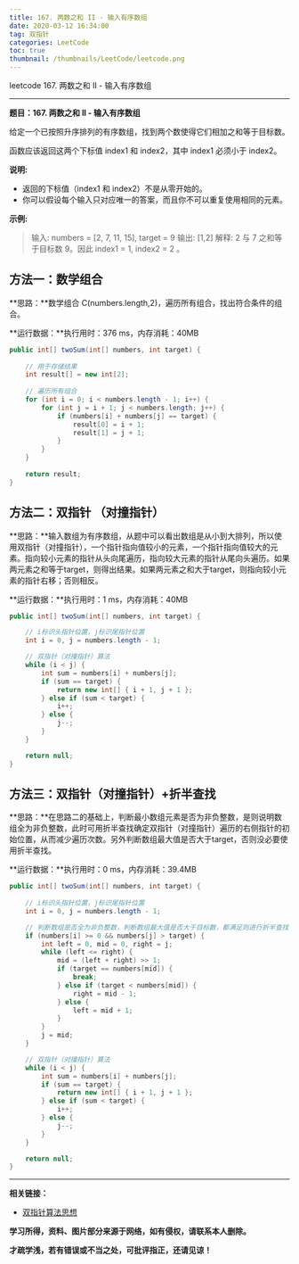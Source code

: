```yaml
---
title: 167. 两数之和 II - 输入有序数组
date: 2020-03-12 16:34:00
tag: 双指针
categories: LeetCode
toc: true
thumbnail: /thumbnails/LeetCode/leetcode.png
---
```


leetcode 167. 两数之和 II - 输入有序数组

<!--more-->

---

**题目：167. 两数之和 II - 输入有序数组**


给定一个已按照升序排列的有序数组，找到两个数使得它们相加之和等于目标数。

函数应该返回这两个下标值 index1 和 index2，其中 index1 必须小于 index2。

**说明:**

- 返回的下标值（index1 和 index2）不是从零开始的。
- 你可以假设每个输入只对应唯一的答案，而且你不可以重复使用相同的元素。

**示例:**

> 输入: numbers = [2, 7, 11, 15], target = 9
> 输出: [1,2]
> 解释: 2 与 7 之和等于目标数 9。因此 index1 = 1, index2 = 2 。

## 方法一：数学组合 

**思路：**数学组合 C(numbers.length,2)，遍历所有组合，找出符合条件的组合。

**运行数据：**执行用时：376 ms，内存消耗：40MB

```java
public int[] twoSum(int[] numbers, int target) {
    
    // 用于存储结果
	int result[] = new int[2];
    
    // 遍历所有组合
	for (int i = 0; i < numbers.length - 1; i++) {
		for (int j = i + 1; j < numbers.length; j++) {
			if (numbers[i] + numbers[j] == target) {
				result[0] = i + 1;
				result[1] = j + 1;
			}
		}
	}
    
	return result;
}
```

## 方法二：双指针 （对撞指针）

**思路：**输入数组为有序数组，从题中可以看出数组是从小到大排列，所以使用双指针（对撞指针），一个指针指向值较小的元素，一个指针指向值较大的元素。指向较小元素的指针从头向尾遍历，指向较大元素的指针从尾向头遍历。如果两元素之和等于target，则得出结果。如果两元素之和大于target，则指向较小元素的指针右移；否则相反。

**运行数据：**执行用时：1 ms，内存消耗：40MB

```java
public int[] twoSum(int[] numbers, int target) {

    // i标识头指针位置，j标识尾指针位置
    int i = 0, j = numbers.length - 1;

    // 双指针（对撞指针）算法
    while (i < j) {
        int sum = numbers[i] + numbers[j];
        if (sum == target) {
            return new int[] { i + 1, j + 1 };
        } else if (sum < target) {
            i++;
        } else {
            j--;
        }
    }

    return null;
}
```

## 方法三：双指针（对撞指针）+折半查找 

**思路：**在思路二的基础上，判断最小数组元素是否为非负整数，是则说明数组全为非负整数，此时可用折半查找确定双指针（对撞指针）遍历的右侧指针的初始位置，从而减少遍历次数。另外判断数组最大值是否大于target，否则没必要使用折半查找。

**运行数据：**执行用时：0 ms，内存消耗：39.4MB

```java
public int[] twoSum(int[] numbers, int target) {
    
	// i标识头指针位置，j标识尾指针位置
    int i = 0, j = numbers.length - 1;

    // 判断数组是否全为非负整数，判断数组最大值是否大于目标数，都满足则进行折半查找
    if (numbers[i] >= 0 && numbers[j] > target) {
        int left = 0, mid = 0, right = j;
        while (left <= right) {
            mid = (left + right) >> 1;
            if (target == numbers[mid]) {
                break;
            } else if (target < numbers[mid]) {
                right = mid - 1;
            } else {
                left = mid + 1;
            }
        }
        j = mid;
    }

    // 双指针（对撞指针）算法
    while (i < j) {
        int sum = numbers[i] + numbers[j];
        if (sum == target) {
            return new int[] { i + 1, j + 1 };
        } else if (sum < target) {
            i++;
        } else {
            j--;
        }
    }

    return null;
}
```

---

**相关链接：**

- [双指针算法思想](https://crazy-sky.github.io/2020/03/14/双指针/)

**学习所得，资料、图片部分来源于网络，如有侵权，请联系本人删除。**

**才疏学浅，若有错误或不当之处，可批评指正，还请见谅！**